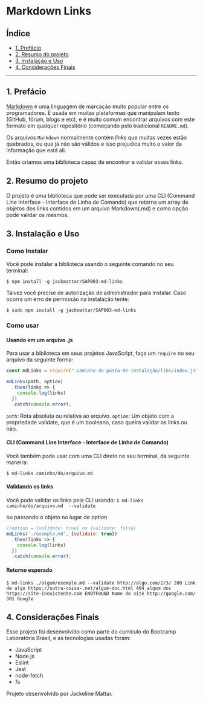 # Markdown Links

## Índice

* [1. Prefácio](#1-prefácio)
* [2. Resumo do projeto](#2-resumo-do-projeto)
* [3. Instalação e Uso](#3-instalação-e-uso)
* [4. Considerações Finais](#4-considerações-finais)

***

## 1. Prefácio

[Markdown](https://pt.wikipedia.org/wiki/Markdown) é uma linguagem de marcação
muito popular entre os programadores. É usada em muitas plataformas que
manipulam texto (GitHub, fórum, blogs e etc), e é muito comum encontrar arquivos
com este formato em qualquer repositório (começando pelo tradicional
`README.md`).

Os arquivos `Markdown` normalmente contém _links_ que muitas vezes estão
quebrados, ou que já não são válidos e isso prejudica muito o valor da
informação que está ali.

Então criamos uma biblioteca capaz de encontrar e validar esses links.


## 2. Resumo do projeto

O projeto é uma biblioteca que pode ser executada por uma CLI (Command Line Interface - Interface de Linha de Comando)
que retorna um array de objetos dos links contidos em um arquivo Markdown(.md) e como opção pode validar os mesmos.

## 3. Instalação e Uso

### Como Instalar

Você pode instalar a biblioteca usando o seguinte comando no seu terminal:

`$ npm install -g jackmattar/SAP003-md-links`

Talvez você precise de autorização de administrador para instalar.
Caso ocorra um erro de permissão na instalação tente:

`$ sudo npm install -g jackmattar/SAP003-md-links`

### Como usar

#### Usando em um arquivo .js

Para usar a biblioteca em seus projetos JavaScript, faça um `require` no seu arquivo da seguinte forma:

```js
const mdLinks = require(".caminho-da-pasta-de-instalação/libs/index.js");

mdLinks(path, option)
  .then(links => {
    console.log(links)
  })
  .catch(console.error);
```
`path`: Rota absoluta ou relativa ao arquivo.
`option`: Um objeto com a propriedade validate, que é um booleano, caso queira validar os links ou não.

#### CLI (Command Line Interface - Interface de Linha de Comando)

Você também pode usar com uma CLI direto no seu terminal, da seguinte maneira:

`$ md-links caminho/do/arquivo.md`

#### Validando os links

Você pode validar os links pela CLI usando:
`$ md-links caminho/do/arquivo.md  --validate`

ou passando o objeto no lugar de option

```js
//option = {validate: true} ou {validate: false}
mdLinks('./exemplo.md', {validate: true})
  .then(links => {
    console.log(links)
  })
  .catch(console.error);
```

#### Retorno esperado

`$ md-links ./algum/exemplo.md --validate
http://algo.com/2/3/ 200 Link de algo
https://outra-coisa-.net/algum-doc.html 404 algum doc
https://site-inexistente.com ENOTFOUND Nome do site
http://google.com/ 301 Google`

## 4. Considerações Finais

Esse projeto foi desenvolvido como parte do currículo do Bootcamp Laboratória Brasil, e as tecnologias 
usadas foram:

* JavaScript
* Node.js
* Eslint
* Jest
* node-fetch
* fs

Projeto desenvolvido por Jackeline Mattar.


